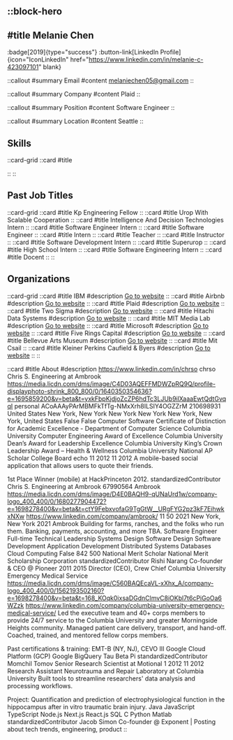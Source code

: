 ::block-hero
---
#title
Melanie Chen
---

:badge[2019]{type="success"}
:button-link[LinkedIn Profile]{icon="IconLinkedIn" href="https://www.linkedin.com/in/melanie-c-423097101" blank}

::callout
#summary
Email
#content
melaniechen05@gmail.com
::

::callout
#summary
Company
#content
Plaid
::

::callout
#summary
Position
#content
Software Engineer
::

::callout
#summary
Location
#content
Seattle
::

## Skills
::card-grid
::card
#title

::
::

## Past Job Titles
::card-grid
::card
#title
Kp Engineering Fellow
::
::card
#title
Urop With Scalable Cooperation
::
::card
#title
Intelligence And Decision Technologies Intern
::
::card
#title
Software Engineer Intern
::
::card
#title
Software Engineer
::
::card
#title
Intern
::
::card
#title
Teacher
::
::card
#title
Instructor
::
::card
#title
Software Development Intern
::
::card
#title
Superurop
::
::card
#title
High School Intern
::
::card
#title
Software Engineering Intern
::
::card
#title
Docent
::
::

## Organizations
::card-grid
::card
#title
IBM
#description
[Go to website](ibm.com)
::
::card
#title
Airbnb
#description
[Go to website](airbnb.com)
::
::card
#title
Plaid
#description
[Go to website](plaid.com)
::
::card
#title
Two Sigma
#description
[Go to website](twosigma.com)
::
::card
#title
Hitachi Data Systems
#description
[Go to website](hds.com)
::
::card
#title
MIT Media Lab
#description
[Go to website](media.mit.edu)
::
::card
#title
Microsoft
#description
[Go to website](microsoft.com)
::
::card
#title
Five Rings Capital
#description
[Go to website](fiveringscapital.com)
::
::card
#title
Bellevue Arts Museum
#description
[Go to website](bellevuearts.org)
::
::card
#title
Mit Csail
::
::card
#title
Kleiner Perkins Caufield & Byers
#description
[Go to website](kpcb.com)
::
::

::card
#title
About
#description
https://www.linkedin.com/in/chrso chrso Chris S. Engineering at Ambrook https://media.licdn.com/dms/image/C4D03AQEFFMDWZpRQ9Q/profile-displayphoto-shrink_800_800/0/1640350354636?e=1695859200&v=beta&t=yxkFbpKjdjoZcZP6hdTc3LJUb9ilXaaaEwtQdtGvqqI personal ACoAAAyPArMBMFkTfTg-NMxXrh8ILSIY4OGZZrM 210698931 United States New York, New York New York New York New York, New York, United States False False Computer Software Certificate of Distinction for Academic Excellence - Department of Computer Science Columbia University Computer Engineering Award of Excellence Columbia University Dean’s Award for Leadership Excellence Columbia University King’s Crown Leadership Award – Health & Wellness Columbia University National AP Scholar College Board echo 11 2012 11 2012 A mobile-based social application that allows users to quote their friends.

1st Place Winner (mobile) at HackPrinceton 2012. standardizedContributor Chris S. Engineering at Ambrook 67990564 Ambrook https://media.licdn.com/dms/image/D4E0BAQH9-qUNaUrd1w/company-logo_400_400/0/1680277904472?e=1698278400&v=beta&t=ctY9FebxvofaG9TgGtW__URgFYG2pz3kF7EihwkxNXw https://www.linkedin.com/company/ambrook/ 11 50 2021 New York, New York 2021 Ambrook Building for farms, ranches, and the folks who run them. Banking, payments, accounting, and more TBA. Software Engineer Full-time Technical Leadership Systems Design Software Design Software Development Application Development Distributed Systems Databases Cloud Computing False 842 500 National Merit Scholar National Merit Scholarship Corporation standardizedContributor Rishi Narang Co-founder & CEO @ Pioneer 2011 2015 Director (CEO), Crew Chief Columbia University Emergency Medical Service https://media.licdn.com/dms/image/C560BAQEcaVL-xXhx_A/company-logo_400_400/0/1562193502160?e=1698278400&v=beta&t=168_KOqk0ixsaDGdnClmvC8iOKbl7t6cPiGoOa6WZzk https://www.linkedin.com/company/columbia-university-emergency-medical-service/ Led the executive team and 40+ corps members to provide 24/7 service to the Columbia University and greater Morningside Heights community. Managed patient care delivery, transport, and hand-off. Coached, trained, and mentored fellow corps members.

Past certifications & training: EMT-B (NY, NJ), CEVO III Google Cloud Platform (GCP) Google BigQuery Tau Beta Pi standardizedContributor Momchil Tomov Senior Research Scientist at Motional 1 2012 11 2012 Research Assistant Neurotrauma and Repair Laboratory at Columbia University Built tools to streamline researchers' data analysis and processing workflows.

Project: Quantification and prediction of electrophysiological function in the hippocampus after in vitro traumatic brain injury. Java JavaScript TypeScript Node.js Next.js React.js SQL C Python Matlab standardizedContributor Jacob Simon Co-founder @ Exponent | Posting about tech trends, engineering, product
::
